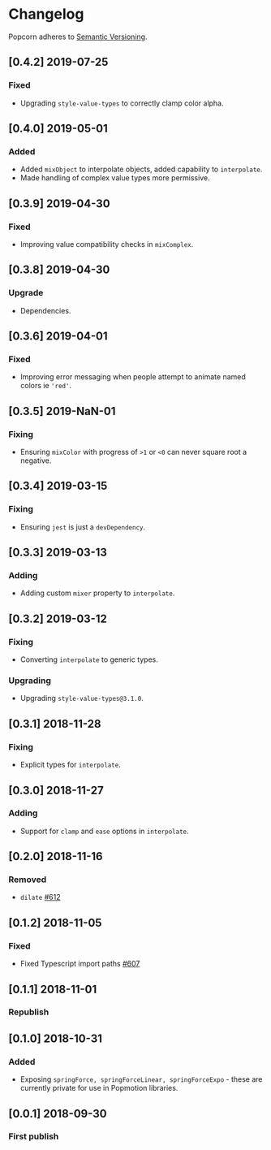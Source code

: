 # Changelog

Popcorn adheres to [Semantic Versioning](http://semver.org/).

## [0.4.2] 2019-07-25

### Fixed

- Upgrading `style-value-types` to correctly clamp color alpha.

## [0.4.0] 2019-05-01

### Added

- Added `mixObject` to interpolate objects, added capability to `interpolate`.
- Made handling of complex value types more permissive.

## [0.3.9] 2019-04-30

### Fixed

- Improving value compatibility checks in `mixComplex`.

## [0.3.8] 2019-04-30

### Upgrade

- Dependencies.

## [0.3.6] 2019-04-01

### Fixed

- Improving error messaging when people attempt to animate named colors ie `'red'`.

## [0.3.5] 2019-NaN-01

### Fixing

- Ensuring `mixColor` with progress of `>1` or `<0` can never square root a negative.

## [0.3.4] 2019-03-15

### Fixing

- Ensuring `jest` is just a `devDependency`.

## [0.3.3] 2019-03-13

### Adding

- Adding custom `mixer` property to `interpolate`.

## [0.3.2] 2019-03-12

### Fixing

- Converting `interpolate` to generic types.

### Upgrading

- Upgrading `style-value-types@3.1.0`.

## [0.3.1] 2018-11-28

### Fixing

- Explicit types for `interpolate`.

## [0.3.0] 2018-11-27

### Adding

- Support for `clamp` and `ease` options in `interpolate`.

## [0.2.0] 2018-11-16

### Removed

- `dilate` [#612](https://github.com/Popmotion/popmotion/pull/612)

## [0.1.2] 2018-11-05

### Fixed

- Fixed Typescript import paths [#607](https://github.com/Popmotion/popmotion/issues/607)

## [0.1.1] 2018-11-01

### Republish

## [0.1.0] 2018-10-31

### Added

- Exposing `springForce, springForceLinear, springForceExpo` - these are currently private for use in Popmotion libraries.

## [0.0.1] 2018-09-30

### First publish
